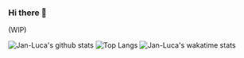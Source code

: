 ### Hi there 👋
(WIP)
<!--
**JaLuMu/JaLuMu** is a ✨ _special_ ✨ repository because its `README.md` (this file) appears on your GitHub profile.

Here are some ideas to get you started:

- 🔭 I’m currently working on ...
- 🌱 I’m currently learning ...
- 👯 I’m looking to collaborate on ...
- 🤔 I’m looking for help with ...
- 💬 Ask me about ...
- 📫 How to reach me: ...
- 😄 Pronouns: ...
- ⚡ Fun fact: ...
-->
![Jan-Luca's github stats](https://github-readme-stats.vercel.app/api?username=JaLuMu&count_private=true&show_icons=true&theme=tokyonight&bg_color=FF000000&hide_border=true)
![Top Langs](https://github-readme-stats.vercel.app/api/top-langs/?username=JaLuMu&layout=compact&show_icons=true&theme=tokyonight&bg_color=FF000000&hide_border=true)
![Jan-Luca's wakatime stats](https://github-readme-stats.vercel.app/api/wakatime?username=JaLuMu&show_icons=true&theme=tokyonight&bg_color=FF000000&hide_border=true)
